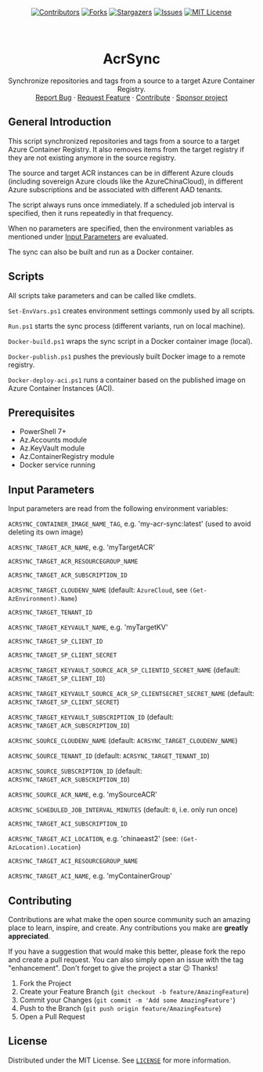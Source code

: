 <div align="center">

[![Contributors][contributors-shield]][contributors-url]
[![Forks][forks-shield]][forks-url]
[![Stargazers][stars-shield]][stars-url]
[![Issues][issues-shield]][issues-url]
[![MIT License][license-shield]][license-url]

</div>

<!-- PROJECT LOGO -->
<br />
<div align="center">
  <h1 align="center">AcrSync</h1>

  <p align="center">
    Synchronize repositories and tags from a source to a target Azure Container Registry.
    <br />
    <a href="https://github.com/thgossler/AcrSync/issues">Report Bug</a>
    ·
    <a href="https://github.com/thgossler/AcrSync/issues">Request Feature</a>
    ·
    <a href="https://github.com/thgossler/AcrSync#contributing">Contribute</a>
    ·
    <a href="https://github.com/sponsors/thgossler">Sponsor project</a>
  </p>
</div>


## General Introduction

This script synchronized repositories and tags from a source to a target 
Azure Container Registry. It also removes items from the target registry 
if they are not existing anymore in the source registry.

The source and target ACR instances can be in different Azure clouds
(including sovereign Azure clouds like the AzureChinaCloud), in different
Azure subscriptions and be associated with different AAD tenants.

The script always runs once immediately. If a scheduled job interval is
specified, then it runs repeatedly in that frequency.

When no parameters are specified, then the environment variables as
mentioned under [Input Parameters](#input-parameters) are evaluated.

The sync can also be built and run as a Docker container.


## Scripts

All scripts take parameters and can be called like cmdlets.

`Set-EnvVars.ps1` creates environment settings commonly used by all scripts.

`Run.ps1` starts the sync process (different variants, run on local machine).

`Docker-build.ps1` wraps the sync script in a Docker container image (local).

`Docker-publish.ps1` pushes the previously built Docker image to a remote registry.

`Docker-deploy-aci.ps1` runs a container based on the published image on Azure Container Instances (ACI).


## Prerequisites

- PowerShell 7+
- Az.Accounts module
- Az.KeyVault module
- Az.ContainerRegistry module
- Docker service running


## Input Parameters

Input parameters are read from the following environment variables:

`ACRSYNC_CONTAINER_IMAGE_NAME_TAG`, e.g. 'my-acr-sync:latest' (used to avoid deleting its own image)

`ACRSYNC_TARGET_ACR_NAME`, e.g. 'myTargetACR'

`ACRSYNC_TARGET_ACR_RESOURCEGROUP_NAME`

`ACRSYNC_TARGET_ACR_SUBSCRIPTION_ID`

`ACRSYNC_TARGET_CLOUDENV_NAME` (default: `AzureCloud`, see `(Get-AzEnvironment).Name`)

`ACRSYNC_TARGET_TENANT_ID`

`ACRSYNC_TARGET_KEYVAULT_NAME`, e.g. 'myTargetKV'

`ACRSYNC_TARGET_SP_CLIENT_ID`

`ACRSYNC_TARGET_SP_CLIENT_SECRET`

`ACRSYNC_TARGET_KEYVAULT_SOURCE_ACR_SP_CLIENTID_SECRET_NAME` (default: `ACRSYNC_TARGET_SP_CLIENT_ID`)

`ACRSYNC_TARGET_KEYVAULT_SOURCE_ACR_SP_CLIENTSECRET_SECRET_NAME` (default: `ACRSYNC_TARGET_SP_CLIENT_SECRET`)

`ACRSYNC_TARGET_KEYVAULT_SUBSCRIPTION_ID` (default: `ACRSYNC_TARGET_ACR_SUBSCRIPTION_ID`)

`ACRSYNC_SOURCE_CLOUDENV_NAME` (default: `ACRSYNC_TARGET_CLOUDENV_NAME`)

`ACRSYNC_SOURCE_TENANT_ID` (default: `ACRSYNC_TARGET_TENANT_ID`)

`ACRSYNC_SOURCE_SUBSCRIPTION_ID` (default: `ACRSYNC_TARGET_ACR_SUBSCRIPTION_ID`)

`ACRSYNC_SOURCE_ACR_NAME`, e.g. 'mySourceACR'

`ACRSYNC_SCHEDULED_JOB_INTERVAL_MINUTES` (default: `0`, i.e. only run once)

`ACRSYNC_TARGET_ACI_SUBSCRIPTION_ID`

`ACRSYNC_TARGET_ACI_LOCATION`, e.g. 'chinaeast2' (see: `(Get-AzLocation).Location`)

`ACRSYNC_TARGET_ACI_RESOURCEGROUP_NAME`

`ACRSYNC_TARGET_ACI_NAME`, e.g. 'myContainerGroup'


## Contributing

Contributions are what make the open source community such an amazing place to learn, inspire, and create. Any contributions you make are **greatly appreciated**.

If you have a suggestion that would make this better, please fork the repo and create a pull request. You can also simply open an issue with the tag "enhancement".
Don't forget to give the project a star :wink: Thanks!

1. Fork the Project
2. Create your Feature Branch (`git checkout -b feature/AmazingFeature`)
3. Commit your Changes (`git commit -m 'Add some AmazingFeature'`)
4. Push to the Branch (`git push origin feature/AmazingFeature`)
5. Open a Pull Request


## License

Distributed under the MIT License. See [`LICENSE`](https://github.com/thgossler/AcrSync/blob/main/LICENSE) for more information.


<!-- MARKDOWN LINKS & IMAGES (https://www.markdownguide.org/basic-syntax/#reference-style-links) -->
[contributors-shield]: https://img.shields.io/github/contributors/thgossler/AcrSync.svg
[contributors-url]: https://github.com/thgossler/AcrSync/graphs/contributors
[forks-shield]: https://img.shields.io/github/forks/thgossler/AcrSync.svg
[forks-url]: https://github.com/thgossler/AcrSync/network/members
[stars-shield]: https://img.shields.io/github/stars/thgossler/AcrSync.svg
[stars-url]: https://github.com/thgossler/AcrSync/stargazers
[issues-shield]: https://img.shields.io/github/issues/thgossler/AcrSync.svg
[issues-url]: https://github.com/thgossler/AcrSync/issues
[license-shield]: https://img.shields.io/github/license/thgossler/AcrSync.svg
[license-url]: https://github.com/thgossler/AcrSync/blob/main/LICENSE
